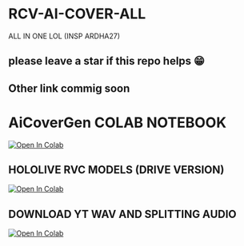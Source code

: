 # RCV-AI-COVER-ALL
ALL IN ONE LOL (INSP ARDHA27)
## please leave a star if this repo helps 😁


## Other link commig soon


# AiCoverGen COLAB NOTEBOOK
[![Open In Colab](https://colab.research.google.com/assets/colab-badge.svg)](https://colab.research.google.com/github/SociallyIneptWeeb/AICoverGen/blob/main/AICoverGen_colab.ipynb)


## HOLOLIVE RVC MODELS (DRIVE VERSION)

[![Open In Colab](https://colab.research.google.com/assets/colab-badge.svg)](https://colab.research.google.com/github/laynz28/RCV-AI-COVER-ALL/blob/main/hololive_rvc_models_v2.ipynb)


## DOWNLOAD YT WAV AND SPLITTING AUDIO 
[![Open In Colab](https://colab.research.google.com/assets/colab-badge.svg)](https://colab.research.google.com/github/laynz28/RCV-AI-COVER-ALL/blob/main/Download_Youtube_WAV_and_Splitting_Audio.ipynb)

